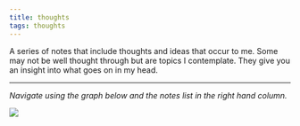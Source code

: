 ```yaml
---
title: thoughts
tags: thoughts
---
```


A series of notes that include thoughts and ideas that occur to me. Some may not be well thought through but are topics I contemplate. They give you an insight into what goes on in my head.

---

*Navigate using the graph below and the notes list in the right hand column.*

![](https://source.unsplash.com/sCKtNbIKOuQ/1900x1200)